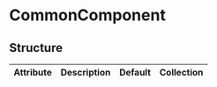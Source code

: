 # CommonComponent 
 

## Structure 
 

| Attribute | Description | Default | Collection  |
| --------- | ----------- | ------- | ----------  |